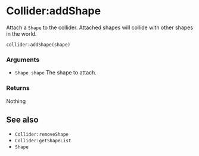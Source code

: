 <!--
category: reference
-->

Collider:addShape
===

Attach a `Shape` to the collider.  Attached shapes will collide with other shapes in the world.

    collider:addShape(shape)

### Arguments

- `Shape shape` The shape to attach.

### Returns

Nothing

See also
---

- `Collider:removeShape`
- `Collider:getShapeList`
- `Shape`
